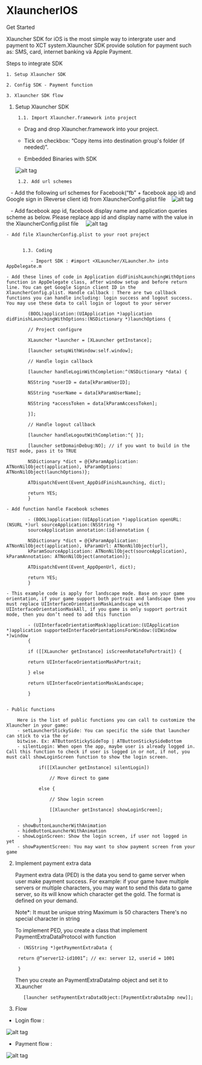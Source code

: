 # XlauncherIOS
Get Started

Xlauncher SDK for iOS is the most simple way to intergrate user and payment to XCT system.Xlauncher SDK provide solution for payment such as: SMS, card, internet banking và Apple Payment.

Steps to integrate SDK

    1. Setup Xlauncher SDK

    2. Config SDK - Payment function

    3. Xlauncher SDK flow



1. Setup Xlauncher SDK

        1.1. Import Xlauncher.framework into project

    - Drag and drop Xlauncher.framework into your project.

    - Tick on checkbox: “Copy items into destination group's folder (if needed)”.

    - Embedded Binaries with SDK

    ![alt tag](https://github.com/xctcorporation/XlauncherIOS/blob/master/Images/addEmbled.png)

        1.2. Add url schemes

    - Add the following url schemes for Facebook(“fb” + facebook app id) and Google sign in (Reverse client id) from XlauncherConfig.plist file
    ![alt tag](https://github.com/xctcorporation/XlauncherIOS/blob/master/Images/addFbSchemes.png)

    - Add facebook app id, facebook display name and application queries scheme as below. Please replace app id and display name with the value in the XlauncherConfig.plist file 
     ![alt tag](https://github.com/xctcorporation/XlauncherIOS/blob/master/Images/addFbId.png)

    - Add file XlauncherConfig.plist to your root project


          1.3. Coding

             - Import SDK : #import <XLauncher/XLauncher.h> into AppDelegate.m

    - Add these lines of code in Application didFinishLaunchingWithOptions function in AppDelegate class, after window setup and before return line. You can get Google Signin client ID in the XlauncherConfig.plist. Handle callback : There are two callback functions you can handle including: login success and logout success. You may use these data to call login or logout to your server

            (BOOL)application:(UIApplication *)application didFinishLaunchingWithOptions:(NSDictionary *)launchOptions {
    
            // Project configure
    
            XLauncher *launcher = [XLauncher getInstance];
    
            [launcher setupWithWindow:self.window];
            
            // Handle login callback

            [launcher handleLoginWithCompletion:^(NSDictionary *data) { 

            NSString *userID = data[kParamUserID];

            NSString *userName = data[kParamUserName];

            NSString *accessToken = data[kParamAccessToken]; 

            }]; 
            
            // Handle logout callback

            [launcher handleLogoutWithCompletion:^{ }];
    
            [launcher setDomainDebug:NO]; // if you want to build in the TEST mode, pass it to TRUE

            NSDictionary *dict = @{kParamApplication: ATNonNilObject(application), kParamOptions: ATNonNilObject(launchOptions)}; 

            ATDispatchEvent(Event_AppDidFinishLaunching, dict);    

            return YES;
            }
            
    - Add function handle Facebook schemes 

            - (BOOL)application:(UIApplication *)application openURL:(NSURL *)url sourceApplication:(NSString *)
            sourceApplication annotation:(id)annotation { 

            NSDictionary *dict = @{kParamApplication: ATNonNilObject(application), kParamUrl: ATNonNilObject(url), 
            kParamSourceApplication: ATNonNilObject(sourceApplication), kParamAnnotation: ATNonNilObject(annotation)}; 

            ATDispatchEvent(Event_AppOpenUrl, dict); 

            return YES; 
            }

    - This example code is apply for landscape mode. Base on your game orientation, if your game support both portrait and landscape then you must replace UIInterfaceOrientationMaskLandscape with UIInterfaceOrientationMaskAll, if you game is only support portrait mode, then you don’t need to add this function

            - (UIInterfaceOrientationMask)application:(UIApplication *)application supportedInterfaceOrientationsForWindow:(UIWindow *)window
            { 

            if ([[XLauncher getInstance] isScreenRotateToPortrait]) { 

            return UIInterfaceOrientationMaskPortrait; 

            } else 	
            
            return UIInterfaceOrientationMaskLandscape; 
            
            } 


    - Public functions

        Here is the list of public functions you can call to customize the Xlauncher in your game: 
        - setLauncherStickySide: You can specific the side that launcher can stick to via the or 
        bitwise. Ex: ATButtonStickySideTop | ATButtonStickySideBottom 
        - silentLogin: When open the app, maybe user is already logged in. Call this function to check if user is logged in or not, if not, you must call showLoginScreen function to show the login screen. 
        
                if([[Xlauncher getInstance] silentLogin])
                
                    // Move direct to game
                        
                else {
                
                    // Show login screen
                    
                    [[Xlauncher getInstance] showLoginScreen];
            
                }
        - showButtonLauncherWithAnimation 
        - hideButtonLauncherWithAnimation
        - showLoginScreen: Show the login screen, if user not logged in yet
        - showPaymentScreen: You may want to show payment screen from your game

2. Implement payment extra data

    Payment extra data (PED) is the data you send to game server when user make payment success. For example: if your game have multiple servers or multiple characters, you may want to send this data to game server, so its will know which character get the gold. The format is defined on your demand. 
    
    Note*: 
    It must be unique string
    Maximum is 50 characters
    There's no special character in string

    To implement PED, you create a class that implement PaymentExtraDataProtocol with function

        - (NSString *)getPaymentExtraData { 

        return @“server12-id1001”; // ex: server 12, userid = 1001

        }

    Then you create an PaymentExtraDataImp object and set it to XLauncher

          [launcher setPaymentExtraDataObject:[PaymentExtraDataImp new]];

    
3. Flow

- Login flow : 

![alt tag](https://github.com/xctcorporation/XlauncherIOS/blob/master/Images/PaymentFlow.png)

- Payment flow :

![alt tag](https://github.com/xctcorporation/XlauncherIOS/blob/master/Images/loginFlow.png)
